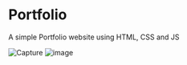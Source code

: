 # Portfolio
A simple Portfolio website using HTML, CSS and JS

![Capture](https://user-images.githubusercontent.com/57519879/99878790-d98d5200-2c2d-11eb-9119-3429aa15de43.PNG)
![image](https://user-images.githubusercontent.com/57519879/99878859-591b2100-2c2e-11eb-8f94-85c67f302e45.png)
